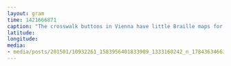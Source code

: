```yaml
---
layout: gram
time: 1421666871
caption: "The crosswalk buttons in Vienna have little Braille maps for blind people. It has symbols for car lanes, rails, bike paths, islands, etc. Genius."
latitude: 
longitude: 
media:
- media/posts/201501/10932261_1583956401833909_1333160242_n_17843634661000351.jpg
---
```

